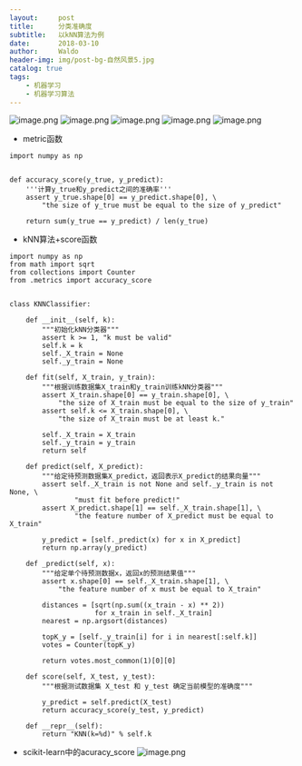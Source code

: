 ```yaml
---
layout:     post
title:      分类准确度
subtitle:   以kNN算法为例
date:       2018-03-10
author:     Waldo
header-img: img/post-bg-自然风景5.jpg
catalog: true
tags:
    - 机器学习
    - 机器学习算法
---
```


![image.png](https://upload-images.jianshu.io/upload_images/7216746-6ada76a83d31bf80.png?imageMogr2/auto-orient/strip%7CimageView2/2/w/1240)
![image.png](https://upload-images.jianshu.io/upload_images/7216746-07c2f1992ace0f0b.png?imageMogr2/auto-orient/strip%7CimageView2/2/w/1240)
![image.png](https://upload-images.jianshu.io/upload_images/7216746-cd8eb8c73fe037b9.png?imageMogr2/auto-orient/strip%7CimageView2/2/w/1240)
![image.png](https://upload-images.jianshu.io/upload_images/7216746-b2e9b9593f14b3de.png?imageMogr2/auto-orient/strip%7CimageView2/2/w/1240)
![image.png](https://upload-images.jianshu.io/upload_images/7216746-2769f2bd674bb5b0.png?imageMogr2/auto-orient/strip%7CimageView2/2/w/1240)
* metric函数


```
import numpy as np


def accuracy_score(y_true, y_predict):
    '''计算y_true和y_predict之间的准确率'''
    assert y_true.shape[0] == y_predict.shape[0], \
        "the size of y_true must be equal to the size of y_predict"

    return sum(y_true == y_predict) / len(y_true)

```


* kNN算法+score函数


```
import numpy as np
from math import sqrt
from collections import Counter
from .metrics import accuracy_score


class KNNClassifier:

    def __init__(self, k):
        """初始化kNN分类器"""
        assert k >= 1, "k must be valid"
        self.k = k
        self._X_train = None
        self._y_train = None

    def fit(self, X_train, y_train):
        """根据训练数据集X_train和y_train训练kNN分类器"""
        assert X_train.shape[0] == y_train.shape[0], \
            "the size of X_train must be equal to the size of y_train"
        assert self.k <= X_train.shape[0], \
            "the size of X_train must be at least k."

        self._X_train = X_train
        self._y_train = y_train
        return self

    def predict(self, X_predict):
        """给定待预测数据集X_predict，返回表示X_predict的结果向量"""
        assert self._X_train is not None and self._y_train is not None, \
                "must fit before predict!"
        assert X_predict.shape[1] == self._X_train.shape[1], \
                "the feature number of X_predict must be equal to X_train"

        y_predict = [self._predict(x) for x in X_predict]
        return np.array(y_predict)

    def _predict(self, x):
        """给定单个待预测数据x，返回x的预测结果值"""
        assert x.shape[0] == self._X_train.shape[1], \
            "the feature number of x must be equal to X_train"

        distances = [sqrt(np.sum((x_train - x) ** 2))
                     for x_train in self._X_train]
        nearest = np.argsort(distances)

        topK_y = [self._y_train[i] for i in nearest[:self.k]]
        votes = Counter(topK_y)

        return votes.most_common(1)[0][0]

    def score(self, X_test, y_test):
        """根据测试数据集 X_test 和 y_test 确定当前模型的准确度"""

        y_predict = self.predict(X_test)
        return accuracy_score(y_test, y_predict)

    def __repr__(self):
        return "KNN(k=%d)" % self.k
```


* scikit-learn中的acuracy_score
![image.png](https://upload-images.jianshu.io/upload_images/7216746-57b477aafd49d4eb.png?imageMogr2/auto-orient/strip%7CimageView2/2/w/1240)
